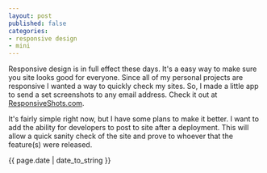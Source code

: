 ```yaml
---
layout: post
published: false
categories: 
- responsive design
- mini
---
```


<p class="intro"><span class="first-letter">R</span>esponsive design is in full effect these days.  It's a easy way to make sure you site looks good for everyone.  Since all of my personal projects are responsive I wanted a way to quickly check my sites.  So, I made a little app to send a set screenshots to any email address.  Check it out at <a href="http://responsiveshots.com/">ResponsiveShots.com</a>.
</p>

It's fairly simple right now, but I have some plans to make it better.  I want to add the ability for developers to post to site after a deployment.  This will allow a quick sanity check of the site and prove to whoever that the feature(s) were released.

{{ page.date | date_to_string }}